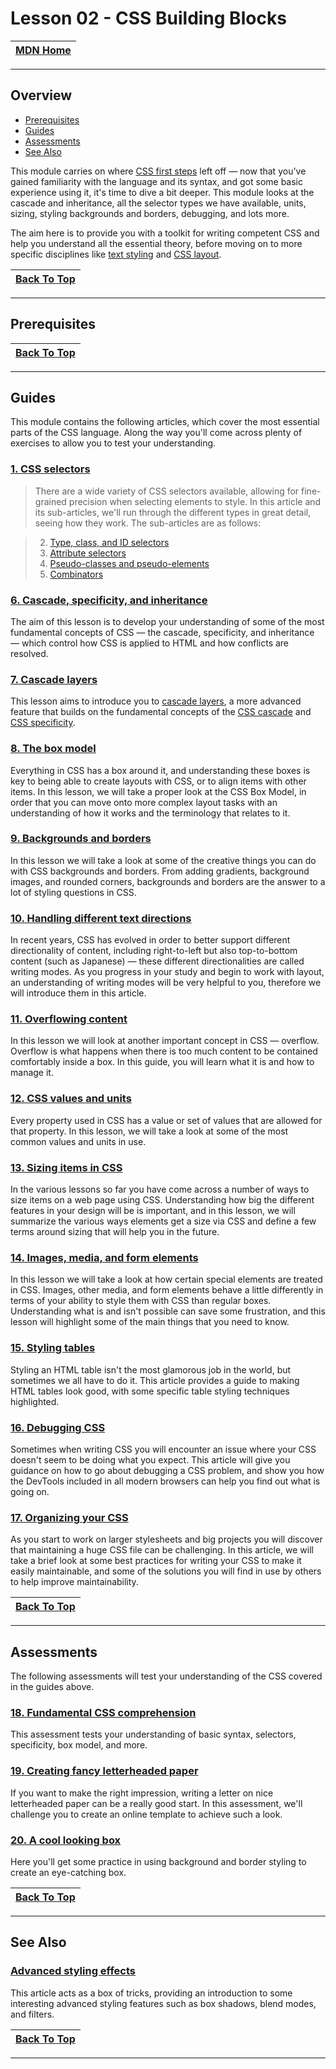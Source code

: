 # Lesson 02 - CSS Building Blocks

|[MDN Home](../README.md)|
|-|

---

## Overview

* [Prerequisites](#prerequisites)
* [Guides](#guides)
* [Assessments](#assessments)
* [See Also](#see-also)

This module carries on where [CSS first steps](https://developer.mozilla.org/en-US/docs/Learn/CSS/First_steps) left off — now that you've gained familiarity with the language and its syntax, and got some basic experience using it, it's time to dive a bit deeper. This module looks at the cascade and inheritance, all the selector types we have available, units, sizing, styling backgrounds and borders, debugging, and lots more.

The aim here is to provide you with a toolkit for writing competent CSS and help you understand all the essential theory, before moving on to more specific disciplines like [text styling](https://developer.mozilla.org/en-US/docs/Learn/CSS/Styling_text) and [CSS layout](https://developer.mozilla.org/en-US/docs/Learn/CSS/CSS_layout).

|[Back To Top](#lesson-02---css-building-blocks)|
|-|

---

## Prerequisites

|[Back To Top](#lesson-02---css-building-blocks)|
|-|

---

## Guides

This module contains the following articles, which cover the most essential parts of the CSS language. Along the way you'll come across plenty of exercises to allow you to test your understanding.

### [1. CSS selectors](https://developer.mozilla.org/en-US/docs/Learn/CSS/Building_blocks/Selectors)

>There are a wide variety of CSS selectors available, allowing for fine-grained precision when selecting elements to style. In this article and its sub-articles, we'll run through the different types in great detail, seeing how they work. The sub-articles are as follows:

>2. [Type, class, and ID selectors](https://developer.mozilla.org/en-US/docs/Learn/CSS/Building_blocks/Selectors/Type_Class_and_ID_Selectors)
>3. [Attribute selectors](https://developer.mozilla.org/en-US/docs/Learn/CSS/Building_blocks/Selectors/Attribute_selectors)
>4. [Pseudo-classes and pseudo-elements](https://developer.mozilla.org/en-US/docs/Learn/CSS/Building_blocks/Selectors/Pseudo-classes_and_pseudo-elements)
>5. [Combinators](https://developer.mozilla.org/en-US/docs/Learn/CSS/Building_blocks/Selectors/Combinators)

### [6. Cascade, specificity, and inheritance](https://developer.mozilla.org/en-US/docs/Learn/CSS/Building_blocks/Cascade_and_inheritance)

The aim of this lesson is to develop your understanding of some of the most fundamental concepts of CSS — the cascade, specificity, and inheritance — which control how CSS is applied to HTML and how conflicts are resolved.

### [7. Cascade layers](https://developer.mozilla.org/en-US/docs/Learn/CSS/Building_blocks/Cascade_layers)

This lesson aims to introduce you to [cascade layers](https://developer.mozilla.org/en-US/docs/Web/CSS/@layer), a more advanced feature that builds on the fundamental concepts of the [CSS cascade](https://developer.mozilla.org/en-US/docs/Web/CSS/Cascade) and [CSS specificity](https://developer.mozilla.org/en-US/docs/Web/CSS/Specificity).

### [8. The box model](https://developer.mozilla.org/en-US/docs/Learn/CSS/Building_blocks/The_box_model)

Everything in CSS has a box around it, and understanding these boxes is key to being able to create layouts with CSS, or to align items with other items. In this lesson, we will take a proper look at the CSS Box Model, in order that you can move onto more complex layout tasks with an understanding of how it works and the terminology that relates to it.

### [9. Backgrounds and borders](https://developer.mozilla.org/en-US/docs/Learn/CSS/Building_blocks/Backgrounds_and_borders)

In this lesson we will take a look at some of the creative things you can do with CSS backgrounds and borders. From adding gradients, background images, and rounded corners, backgrounds and borders are the answer to a lot of styling questions in CSS.

### [10. Handling different text directions](https://developer.mozilla.org/en-US/docs/Learn/CSS/Building_blocks/Handling_different_text_directions)

In recent years, CSS has evolved in order to better support different directionality of content, including right-to-left but also top-to-bottom content (such as Japanese) — these different directionalities are called writing modes. As you progress in your study and begin to work with layout, an understanding of writing modes will be very helpful to you, therefore we will introduce them in this article.

### [11. Overflowing content](https://developer.mozilla.org/en-US/docs/Learn/CSS/Building_blocks/Overflowing_content)

In this lesson we will look at another important concept in CSS — overflow. Overflow is what happens when there is too much content to be contained comfortably inside a box. In this guide, you will learn what it is and how to manage it.

### [12. CSS values and units](https://developer.mozilla.org/en-US/docs/Learn/CSS/Building_blocks/Values_and_units)

Every property used in CSS has a value or set of values that are allowed for that property. In this lesson, we will take a look at some of the most common values and units in use.

### [13. Sizing items in CSS](https://developer.mozilla.org/en-US/docs/Learn/CSS/Building_blocks/Sizing_items_in_CSS)

In the various lessons so far you have come across a number of ways to size items on a web page using CSS. Understanding how big the different features in your design will be is important, and in this lesson, we will summarize the various ways elements get a size via CSS and define a few terms around sizing that will help you in the future.

### [14. Images, media, and form elements](https://developer.mozilla.org/en-US/docs/Learn/CSS/Building_blocks/Images_media_form_elements)

In this lesson we will take a look at how certain special elements are treated in CSS. Images, other media, and form elements behave a little differently in terms of your ability to style them with CSS than regular boxes. Understanding what is and isn't possible can save some frustration, and this lesson will highlight some of the main things that you need to know.

### [15. Styling tables](https://developer.mozilla.org/en-US/docs/Learn/CSS/Building_blocks/Styling_tables)

Styling an HTML table isn't the most glamorous job in the world, but sometimes we all have to do it. This article provides a guide to making HTML tables look good, with some specific table styling techniques highlighted.

### [16. Debugging CSS](https://developer.mozilla.org/en-US/docs/Learn/CSS/Building_blocks/Debugging_CSS)

Sometimes when writing CSS you will encounter an issue where your CSS doesn't seem to be doing what you expect. This article will give you guidance on how to go about debugging a CSS problem, and show you how the DevTools included in all modern browsers can help you find out what is going on.

### [17. Organizing your CSS](https://developer.mozilla.org/en-US/docs/Learn/CSS/Building_blocks/Organizing)

As you start to work on larger stylesheets and big projects you will discover that maintaining a huge CSS file can be challenging. In this article, we will take a brief look at some best practices for writing your CSS to make it easily maintainable, and some of the solutions you will find in use by others to help improve maintainability.






|[Back To Top](#lesson-02---css-building-blocks)|
|-|

---

## Assessments

The following assessments will test your understanding of the CSS covered in the guides above.

### [18. Fundamental CSS comprehension](https://developer.mozilla.org/en-US/docs/Learn/CSS/Building_blocks/Fundamental_CSS_comprehension)

This assessment tests your understanding of basic syntax, selectors, specificity, box model, and more.

### [19. Creating fancy letterheaded paper](https://developer.mozilla.org/en-US/docs/Learn/CSS/Building_blocks/Creating_fancy_letterheaded_paper)

If you want to make the right impression, writing a letter on nice letterheaded paper can be a really good start. In this assessment, we'll challenge you to create an online template to achieve such a look.

### [20. A cool looking box](https://developer.mozilla.org/en-US/docs/Learn/CSS/Building_blocks/A_cool_looking_box)

Here you'll get some practice in using background and border styling to create an eye-catching box.




|[Back To Top](#lesson-02---css-building-blocks)|
|-|

---

## See Also

### [Advanced styling effects](https://developer.mozilla.org/en-US/docs/Learn/CSS/Building_blocks/Advanced_styling_effects)
This article acts as a box of tricks, providing an introduction to some interesting advanced styling features such as box shadows, blend modes, and filters.




|[Back To Top](#lesson-02---css-building-blocks)|
|-|

---



